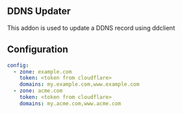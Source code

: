 ## DDNS Updater

This addon is used to update a DDNS record using ddclient

## Configuration

```yaml
config:
  - zone: example.com
    token: <token from cloudflare>
    domains: my.example.com,www.example.com
  - zone: acme.com
    token: <token from cloudflare>
    domains: my.acme.com,www.acme.com
```

